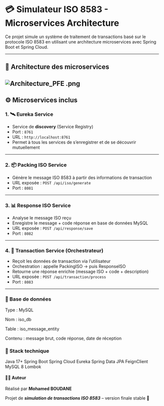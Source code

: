 # 💳 Simulateur ISO 8583 - Microservices Architecture

Ce projet simule un système de traitement de transactions basé sur le protocole ISO 8583 en utilisant une architecture microservices avec Spring Boot et Spring Cloud.

---

## 🧱 Architecture des microservices

![Architecture_PFE .png](../../Downloads/Architecture_PFE%20.png)
---

## ⚙️ Microservices inclus

### 1. 🛰 **Eureka Service**
- Service de **discovery** (Service Registry)
- Port : `8761`
- URL : `http://localhost:8761`
- Permet à tous les services de s’enregistrer et de se découvrir mutuellement

---

### 2. 📦 **Packing ISO Service**
- Génère le message ISO 8583 à partir des informations de transaction
- URL exposée : `POST /api/iso/generate`
- Port : `8081`

---

### 3. 📊 **Response ISO Service**
- Analyse le message ISO reçu
- Enregistre le message + code réponse en base de données MySQL
- URL exposée : `POST /api/response/save`
- Port : `8082`

---

### 4. 🔁 **Transaction Service (Orchestrateur)**
- Reçoit les données de transaction via l’utilisateur
- Orchestration : appelle PackingISO → puis ResponseISO
- Retourne une réponse enrichie (message ISO + code + description)
- URL exposée : `POST /api/transaction/process`
- Port : `8083`

---

### 💾 Base de données
Type : MySQL

Nom : iso_db

Table : iso_message_entity

Contenu : message brut, code réponse, date de réception


### 📌 Stack technique
Java 17+
Spring Boot
Spring Cloud Eureka
Spring Data JPA
FeignClient
MySQL 8
Lombok



#### 👨‍💻 Auteur

 Réalisé par **Mohamed BOUDANE**

Projet de **_simulation de transactions ISO 8583_** – version finale stable 🚀





